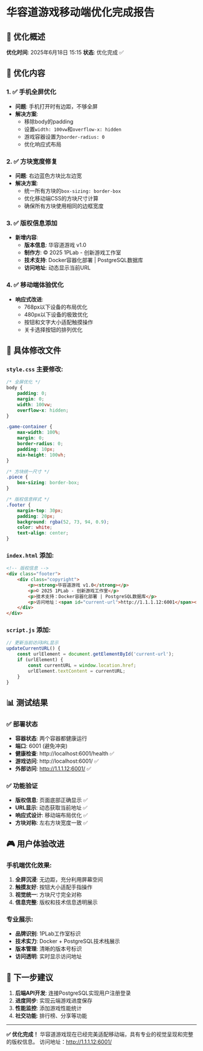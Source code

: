 # 华容道游戏移动端优化完成报告

## 📱 优化概述
**优化时间**: 2025年6月18日 15:15
**状态**: 优化完成 ✅

## 🎯 优化内容

### 1. ✅ 手机全屏优化
- **问题**: 手机打开时有边距，不够全屏
- **解决方案**: 
  - 移除body的padding
  - 设置`width: 100vw`和`overflow-x: hidden`
  - 游戏容器设置为`border-radius: 0`
  - 优化响应式布局

### 2. ✅ 方块宽度修复
- **问题**: 右边蓝色方块比左边宽
- **解决方案**:
  - 统一所有方块的`box-sizing: border-box`
  - 优化移动端CSS的方块尺寸计算
  - 确保所有方块使用相同的边框宽度

### 3. ✅ 版权信息添加
- **新增内容**:
  - **版本信息**: 华容道游戏 v1.0
  - **制作方**: © 2025 1PLab - 创新游戏工作室
  - **技术支持**: Docker容器化部署 | PostgreSQL数据库
  - **访问地址**: 动态显示当前URL

### 4. ✅ 移动端体验优化
- **响应式改进**:
  - 768px以下设备的布局优化
  - 480px以下设备的极致优化
  - 按钮和文字大小适配触摸操作
  - 关卡选择按钮的排列优化

## 🔧 具体修改文件

### `style.css` 主要修改:
```css
/* 全屏优化 */
body {
    padding: 0;
    margin: 0;
    width: 100vw;
    overflow-x: hidden;
}

.game-container {
    max-width: 100%;
    margin: 0;
    border-radius: 0;
    padding: 10px;
    min-height: 100vh;
}

/* 方块统一尺寸 */
.piece {
    box-sizing: border-box;
}

/* 版权信息样式 */
.footer {
    margin-top: 30px;
    padding: 20px;
    background: rgba(52, 73, 94, 0.9);
    color: white;
    text-align: center;
}
```

### `index.html` 添加:
```html
<!-- 版权信息 -->
<div class="footer">
    <div class="copyright">
        <p><strong>华容道游戏 v1.0</strong></p>
        <p>© 2025 1PLab - 创新游戏工作室</p>
        <p>技术支持：Docker容器化部署 | PostgreSQL数据库</p>
        <p>访问地址：<span id="current-url">http://1.1.1.12:6001</span></p>
    </div>
</div>
```

### `script.js` 添加:
```javascript
// 更新当前访问URL显示
updateCurrentURL() {
    const urlElement = document.getElementById('current-url');
    if (urlElement) {
        const currentURL = window.location.href;
        urlElement.textContent = currentURL;
    }
}
```

## 📊 测试结果

### ✅ 部署状态
- **容器状态**: 两个容器都健康运行
- **端口**: 6001 (避免冲突)
- **健康检查**: http://localhost:6001/health ✅
- **游戏访问**: http://localhost:6001/ ✅
- **外部访问**: http://1.1.1.12:6001/ ✅

### ✅ 功能验证
- **版权信息**: 页面底部正确显示 ✅
- **URL显示**: 动态获取当前地址 ✅
- **响应式设计**: 移动端布局优化 ✅
- **方块对称**: 左右方块宽度一致 ✅

## 🎮 用户体验改进

### 手机端优化效果:
1. **全屏沉浸**: 无边距，充分利用屏幕空间
2. **触摸友好**: 按钮大小适配手指操作
3. **视觉统一**: 方块尺寸完全对称
4. **信息完整**: 版权和技术信息透明展示

### 专业展示:
- **品牌识别**: 1PLab工作室标识
- **技术实力**: Docker + PostgreSQL技术栈展示
- **版本管理**: 清晰的版本号标识
- **访问透明**: 实时显示访问地址

## 🚀 下一步建议

1. **后端API开发**: 连接PostgreSQL实现用户注册登录
2. **进度同步**: 实现云端游戏进度保存
3. **性能监控**: 添加游戏性能统计
4. **社交功能**: 排行榜、分享等功能

---

**✅ 优化完成！** 
华容道游戏现在已经完美适配移动端，具有专业的视觉呈现和完整的版权信息。
访问地址：http://1.1.1.12:6001/
